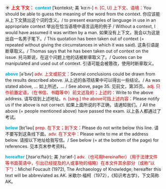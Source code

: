 ☀ <font color="red">**上文 下文：**</font>
<font color="sky blue">**context**</font> [ˈkɒntekst; 美 ˈkɑ:n-]
<font color="#c00000">n. [C, U] 上下文、语境：</font>You should be able to guess the meaning of the word from the context. 你应该能从上下文猜出这个词的含义。/ to present examples of language in use in an appropriate context 举出在恰当语境中语言运用的例子 / Without a context, I would have assumed it was written by a man. 如果没有上下文，我会以为这是出自一名男子笔下。/ This quotation has been taken out of context (= repeated without giving the circumstances in which it was said). 这条引语是断章取义。/ Thomas says that he has been taken out of context on the issue. 托马斯说，在这个问题上他的话被断章取义了。/ Quotes can be manipulated and used out of context. 引语可能会被篡改，使用时断章取义。
 
<font color="sky blue">**above**</font> [ə'bʌv] 
<font color="#c00000">adv. 上文或前文：</font>Several conclusions could be drawn from the results described above. 从上述的各项结果中可以得出一些结论。/ As was stated above, ... 如上所述，… / See above, page 35. 见前文，第35页。<font color="#c00000">adj. 只作前置定语，（在书信、书籍等中）前文述及的；上述的：</font>Write to the above address. 请写信到上述地址。<font color="#c00000">n. [sing.] the above可指上述内容：</font>Please notify us if the above is not correct. 如果上面所说的不正确，请通知我们。/ All the above (= people mentioned above) have passed the exam. 以上各人都通过了考试。

<font color="sky blue">**below**</font> [bɪ'ləʊ] 
<font color="#c00000">prep. 在下文；到下文：</font>Please do not write below this line. 请不要写到这条线下面。<font color="#c00000">adv. 在下文中：</font>Please write to me at the address below. 请按以下地址给我写信。/ See below (= at the bottom of the page) for references. 见本页末参考资料。
           
<font color="sky blue">**hereafter**</font> [ˌhɪərˈɑ:ftə(r); 美 ˌhɪrˈæf-]
<font color="#c00000">adv.（也可用hereinafter）（用于法律文件等书面英语中，引出已经提及的人或事物的缩略）在本文件其余部分（或称“以下”）：</font>Michel Foucault (1972), The Archaeology of Knowledge; hereafter this text will be abbreviated as AK. 米歇尔·福柯（1972），《知识考古学》，下文简称AK。


